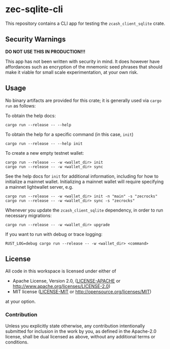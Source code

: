 # zec-sqlite-cli

This repository contains a CLI app for testing the `zcash_client_sqlite` crate.

## Security Warnings

**DO NOT USE THIS IN PRODUCTION!!!**

This app has not been written with security in mind. It does however have affordances
such as encryption of the mnemonic seed phrases that should make it viable for small
scale experimentation, at your own risk.

## Usage

No binary artifacts are provided for this crate; it is generally used via
`cargo run` as follows:

To obtain the help docs:
```
cargo run --release -- --help
```
To obtain the help for a specific command (in this case, `init`)
```
cargo run --release -- --help init
```

To create a new empty testnet wallet:
```
cargo run --release -- -w <wallet_dir> init
cargo run --release -- -w <wallet_dir> sync
```

See the help docs for `init` for additional information, including for how to
initialize a mainnet wallet. Initializing a mainnet wallet will require
specifying a mainnet lightwallet server, e.g.
```
cargo run --release -- -w <wallet_dir> init -n "main" -s "zecrocks"
cargo run --release -- -w <wallet_dir> sync -s "zecrocks"
```

Whenever you update the `zcash_client_sqlite` dependency, in order to run
necessary migrations:
```
cargo run --release -- -w <wallet_dir> upgrade
```

If you want to run with debug or trace logging:
```
RUST_LOG=debug cargo run --release -- -w <wallet_dir> <command>
```

## License

All code in this workspace is licensed under either of

 * Apache License, Version 2.0, ([LICENSE-APACHE](LICENSE-APACHE) or http://www.apache.org/licenses/LICENSE-2.0)
 * MIT license ([LICENSE-MIT](LICENSE-MIT) or http://opensource.org/licenses/MIT)

at your option.

### Contribution

Unless you explicitly state otherwise, any contribution intentionally
submitted for inclusion in the work by you, as defined in the Apache-2.0
license, shall be dual licensed as above, without any additional terms or
conditions.
